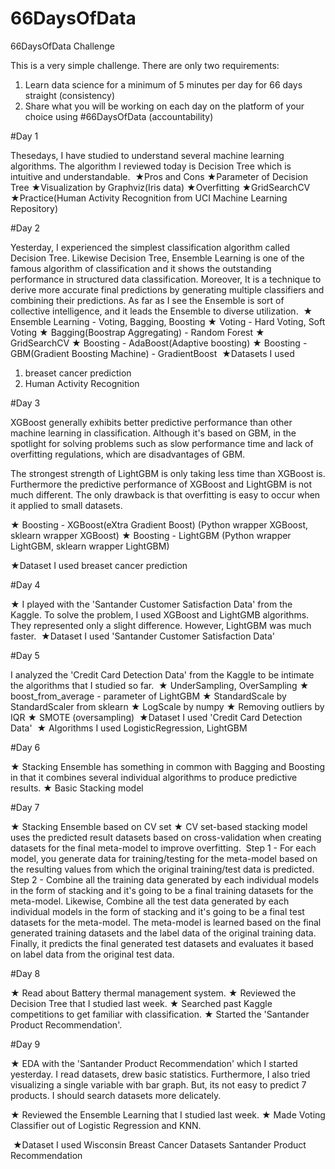 # 66DaysOfData
66DaysOfData Challenge

This is a very simple challenge. There are only two requirements:

1. Learn data science for a minimum of 5 minutes per day for 66 days straight (consistency)
2. Share what you will be working on each day on the platform of your choice using #66DaysOfData (accountability)


#Day 1

  Thesedays, I have studied to understand several machine learning algorithms.
  The algorithm I reviewed today is Decision Tree which is intuitive and understandable.
  ​
  ★Pros and Cons
  ★Parameter of Decision Tree
  ★Visualization by Graphviz(Iris data)
  ★Overfitting
  ★GridSearchCV
  ★Practice(Human Activity Recognition from UCI Machine Learning Repository)

#Day 2

  Yesterday, I experienced the simplest classification algorithm called Decision Tree.
  Likewise Decision Tree, Ensemble Learning is one of the famous algorithm of classification and it shows the outstanding performance in structured data classification. Moreover, It is a technique to derive more accurate final predictions by generating multiple classifiers and combining their predictions.
  As far as I see the Ensemble is sort of collective intelligence, and it leads the Ensemble to diverse utilization.
  ​
  ★ Ensemble Learning - Voting, Bagging, Boosting
  ★ Voting - Hard Voting, Soft Voting
  ★ Bagging(Boostrap Aggregating) - Random Forest
  ★ GridSearchCV
  ★ Boosting - AdaBoost(Adaptive boosting)
  ★ Boosting - GBM(Gradient Boosting Machine) - GradientBoost
​
  ★Datasets I used
  1. breaset cancer prediction
  2. Human Activity Recognition

#Day 3

  XGBoost generally exhibits better predictive performance than other machine learning in classification.
  Although it's based on GBM, in the spotlight for solving problems such as slow performance time and lack of overfitting regulations, which are disadvantages of GBM.

  The strongest strength of LightGBM is only taking less time than XGBoost is.
  Furthermore the predictive performance of XGBoost and LightGBM is not much different.
  The only drawback is that overfitting is easy to occur when it applied to small datasets.

  ★ Boosting - XGBoost(eXtra Gradient Boost)
  (Python wrapper XGBoost,  sklearn wrapper XGBoost)
  ★ Boosting - LightGBM 
  (Python wrapper LightGBM,  sklearn wrapper LightGBM)

  ★Dataset I used
  breaset cancer prediction

#Day 4

  ★ I played with the 'Santander Customer Satisfaction Data' from the Kaggle.
  To solve the problem, I used XGBoost and LightGMB algorithms. They represented only a slight difference. However, LightGBM was much faster.
  ​
  ★Dataset I used​
  'Santander Customer Satisfaction Data'
  
#Day 5

  I analyzed the 'Credit Card Detection Data' from the Kaggle to be intimate the algorithms that I studied so far.
  ​
  ★ UnderSampling, OverSampling
  ★ boost_from_average - parameter of LightGBM
  ★ StandardScale by StandardScaler from sklearn
  ★ LogScale by numpy
  ★ Removing outliers by IQR
  ★ SMOTE (oversampling)
  ​
  ★Dataset I used
  'Credit Card Detection Data'
  ​
  ★ Algorithms I used
  LogisticRegression, LightGBM
 
#Day 6

  ★ Stacking Ensemble has something in common with Bagging and Boosting in that it combines several individual algorithms to produce predictive results.
  ★ Basic Stacking model
  
#Day 7

  ★ Stacking Ensemble based on CV set
  ★ CV set-based stacking model uses the predicted result datasets based on cross-validation when creating datasets for the final meta-model to improve overfitting.
  ​
  Step 1 - For each model, you generate data for training/testing for the meta-model based on the resulting values from which the original training/test data is predicted.
  ​
  Step 2 - Combine all the training data generated by each individual models in the form of stacking and it's going to be a final training datasets for the meta-model.
  Likewise, Combine all the test data generated by each individual models in the form of stacking and it's going to be a final test datasets for the meta-model.
  The meta-model is learned based on the final generated training datasets and the label data of the original training data.
  Finally, it predicts the final generated test datasets and evaluates it based on label data from the original test data.
  
#Day 8

  ★ Read about Battery thermal management system.
  ★ Reviewed the Decision Tree that I studied last week.
  ★ Searched past Kaggle competitions to get familiar with classification.
  ★ Started the 'Santander Product Recommendation'.
  
#Day 9

  ★ EDA with the 'Santander Product Recommendation' which I started yesterday.
  I read datasets, drew basic statistics. Furthermore, I also tried visualizing a single variable with bar graph.
  But, its not easy to predict 7 products. I should search datasets more delicately.
  
  ★ Reviewed the Ensemble Learning that I studied last week.
  ★ Made Voting Classifier out of Logistic Regression and KNN.
  
  ​
  ★Dataset I used
  Wisconsin Breast Cancer Datasets
  Santander Product Recommendation
